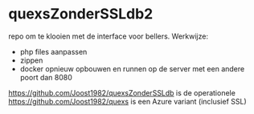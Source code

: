 # quexsZonderSSLdb2

repo om te klooien met de interface voor bellers.
Werkwijze:
- php files aanpassen
- zippen
- docker opnieuw opbouwen en runnen op de server met een andere poort dan 8080

https://github.com/Joost1982/quexsZonderSSLdb is de operationele
https://github.com/Joost1982/quexs is een Azure variant (inclusief SSL)
